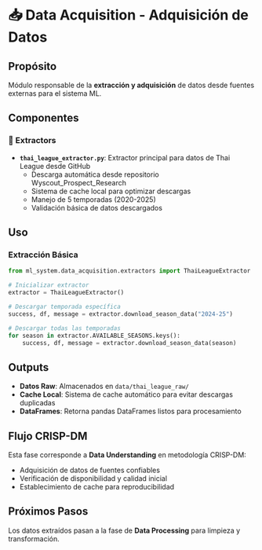 # 📥 Data Acquisition - Adquisición de Datos

## Propósito
Módulo responsable de la **extracción y adquisición** de datos desde fuentes externas para el sistema ML.

## Componentes

### 🔌 Extractors
- **`thai_league_extractor.py`**: Extractor principal para datos de Thai League desde GitHub
  - Descarga automática desde repositorio Wyscout_Prospect_Research
  - Sistema de cache local para optimizar descargas
  - Manejo de 5 temporadas (2020-2025)
  - Validación básica de datos descargados

## Uso

### Extracción Básica
```python
from ml_system.data_acquisition.extractors import ThaiLeagueExtractor

# Inicializar extractor
extractor = ThaiLeagueExtractor()

# Descargar temporada específica
success, df, message = extractor.download_season_data("2024-25")

# Descargar todas las temporadas
for season in extractor.AVAILABLE_SEASONS.keys():
    success, df, message = extractor.download_season_data(season)
```

## Outputs
- **Datos Raw**: Almacenados en `data/thai_league_raw/`
- **Cache Local**: Sistema de cache automático para evitar descargas duplicadas
- **DataFrames**: Retorna pandas DataFrames listos para procesamiento

## Flujo CRISP-DM
Esta fase corresponde a **Data Understanding** en metodología CRISP-DM:
- Adquisición de datos de fuentes confiables
- Verificación de disponibilidad y calidad inicial
- Establecimiento de cache para reproducibilidad

## Próximos Pasos
Los datos extraídos pasan a la fase de **Data Processing** para limpieza y transformación.

